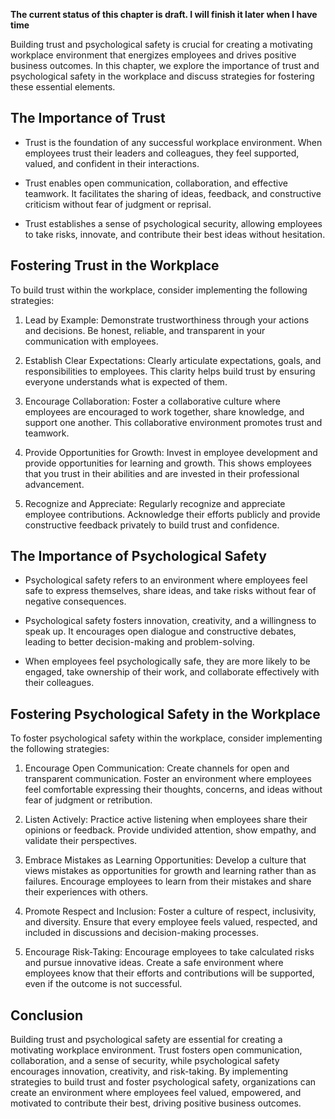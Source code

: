 **The current status of this chapter is draft. I will finish it later when I have time**

Building trust and psychological safety is crucial for creating a motivating workplace environment that energizes employees and drives positive business outcomes. In this chapter, we explore the importance of trust and psychological safety in the workplace and discuss strategies for fostering these essential elements.

The Importance of Trust
-----------------------

* Trust is the foundation of any successful workplace environment. When employees trust their leaders and colleagues, they feel supported, valued, and confident in their interactions.

* Trust enables open communication, collaboration, and effective teamwork. It facilitates the sharing of ideas, feedback, and constructive criticism without fear of judgment or reprisal.

* Trust establishes a sense of psychological security, allowing employees to take risks, innovate, and contribute their best ideas without hesitation.

Fostering Trust in the Workplace
--------------------------------

To build trust within the workplace, consider implementing the following strategies:

1. Lead by Example: Demonstrate trustworthiness through your actions and decisions. Be honest, reliable, and transparent in your communication with employees.

2. Establish Clear Expectations: Clearly articulate expectations, goals, and responsibilities to employees. This clarity helps build trust by ensuring everyone understands what is expected of them.

3. Encourage Collaboration: Foster a collaborative culture where employees are encouraged to work together, share knowledge, and support one another. This collaborative environment promotes trust and teamwork.

4. Provide Opportunities for Growth: Invest in employee development and provide opportunities for learning and growth. This shows employees that you trust in their abilities and are invested in their professional advancement.

5. Recognize and Appreciate: Regularly recognize and appreciate employee contributions. Acknowledge their efforts publicly and provide constructive feedback privately to build trust and confidence.

The Importance of Psychological Safety
--------------------------------------

* Psychological safety refers to an environment where employees feel safe to express themselves, share ideas, and take risks without fear of negative consequences.

* Psychological safety fosters innovation, creativity, and a willingness to speak up. It encourages open dialogue and constructive debates, leading to better decision-making and problem-solving.

* When employees feel psychologically safe, they are more likely to be engaged, take ownership of their work, and collaborate effectively with their colleagues.

Fostering Psychological Safety in the Workplace
-----------------------------------------------

To foster psychological safety within the workplace, consider implementing the following strategies:

1. Encourage Open Communication: Create channels for open and transparent communication. Foster an environment where employees feel comfortable expressing their thoughts, concerns, and ideas without fear of judgment or retribution.

2. Listen Actively: Practice active listening when employees share their opinions or feedback. Provide undivided attention, show empathy, and validate their perspectives.

3. Embrace Mistakes as Learning Opportunities: Develop a culture that views mistakes as opportunities for growth and learning rather than as failures. Encourage employees to learn from their mistakes and share their experiences with others.

4. Promote Respect and Inclusion: Foster a culture of respect, inclusivity, and diversity. Ensure that every employee feels valued, respected, and included in discussions and decision-making processes.

5. Encourage Risk-Taking: Encourage employees to take calculated risks and pursue innovative ideas. Create a safe environment where employees know that their efforts and contributions will be supported, even if the outcome is not successful.

Conclusion
----------

Building trust and psychological safety are essential for creating a motivating workplace environment. Trust fosters open communication, collaboration, and a sense of security, while psychological safety encourages innovation, creativity, and risk-taking. By implementing strategies to build trust and foster psychological safety, organizations can create an environment where employees feel valued, empowered, and motivated to contribute their best, driving positive business outcomes.

